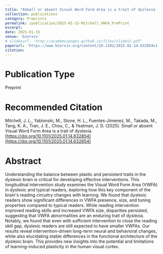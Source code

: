 ```yaml
---
title: "ASmall or absent Visual Word Form Area is a trait of dyslexia [Preprint]"
collection: publications
category: Preprints
permalink: /publication/2025-01-15-Mitchell_VWFA_PrePrint
excerpt: 
date: 2025-01-15
venue: 'biorxiv'
# slidesurl: 'http://academicpages.github.io/files/slides2.pdf'
paperurl: 'https://www.biorxiv.org/content/10.1101/2025.01.14.632854v1'
citation: 
---
```


Publication Type
===
Preprint

Recommended Citation
===
Mitchell, J. L., Yablonski, M., Stone, H. L., Fuentes-Jimenez, M., Takada, M., Tang, K. A., Tran, J. E., Chou, C., & Yeatman, J. D. (2025). Small or absent Visual Word Form Area is a trait of dyslexia. [https://doi.org/10.1101/2025.01.14.632854](https://doi.org/10.1101/2025.01.14.632854)

Abstract
======
Understanding the balance between plastic and persistent traits in the dyslexic brain is critical for developing effective interventions. This longitudinal intervention study examines the Visual Word Form Area (VWFA) in dyslexic and typical readers, exploring how this key component of the brain's reading circuitry changes with learning. We found that dyslexic readers show significant differences in VWFA presence, size, and tuning properties compared to typical readers. While reading intervention improved reading skills and increased VWFA size, disparities persisted, suggesting that VWFA abnormalities are an enduring trait of dyslexia. Notably, we found that even with sufficient intervention to close the reading skill gap, dyslexic readers are still expected to have smaller VWFAs. Our results reveal intervention-driven long-term neural and behavioral changes, while also elucidating stable differences in the functional architecture of the dyslexic brain. This provides new insights into the potential and limitations of learning-induced plasticity in the human visual cortex.